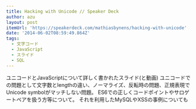 ```yaml
---
title: Hacking with Unicode // Speaker Deck
author: azu
layout: post
itemUrl: 'https://speakerdeck.com/mathiasbynens/hacking-with-unicode'
date: '2014-06-02T08:59:49.864Z'
tags:
  - 文字コード
  - JavaScript
  - スライド
  - SQL
---
```

ユニコードとJavaScriptについて詳しく書かれたスライド(と動画)
ユニコードでの問題として文字数とlengthの違い、ノーマライズ、反転時の問題、正規表現でUnicode symbolがマッチしない問題。
ES6での正しくコードポイントやサロゲートペアを扱う方等について。
それを利用したMySQLやXSSの事例についても
